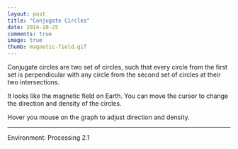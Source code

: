 ```yaml
---
layout: post
title: "Conjugate Circles"
date: 2014-10-25
comments: true
image: true
thumb: magnetic-field.gif
---
```


Conjugate circles are two set of circles, such that every circle from the first set is perpendicular with any circle from the second set of circles at their two intersections.

It looks like the magnetic field on Earth. You can move the cursor to change the direction and density of the circles.


<div class="pde" style="max-width:600px">
<script type="text/javascript" src="{{ site.roooot }}/plugin/processing.min.js"></script>
<canvas data-processing-sources="{{ site.roooot }}/assets/files/pde/electromagniticField.pde"></canvas>
</div>

Hover you mouse on the graph to adjust direction and density.

---

Environment: Processing 2.1